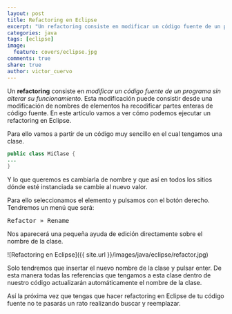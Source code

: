 ```yaml
---
layout: post
title: Refactoring en Eclipse
excerpt: "Un refactoring consiste en modificar un código fuente de un programa sin alterar su funcionamiento"
categories: java
tags: [eclipse]
image:
  feature: covers/eclipse.jpg
comments: true
share: true
author: victor_cuervo
---
```


Un **refactoring** consiste en *modificar un código fuente de un programa sin alterar su funcionamiento*. Esta modificación puede consistir desde una modificación de nombres de elementos ha recodificar partes enteras de código fuente. En este artículo vamos a ver cómo podemos ejecutar un refactoring en Eclipse.

Para ello vamos a partir de un código muy sencillo en el cual tengamos una clase.

~~~java
public class MiClase {  
...
}
~~~

Y lo que queremos es cambiarla de nombre y que así en todos los sitios dónde esté instanciada se cambie al nuevo valor.

Para ello seleccionamos el elemento y pulsamos con el botón derecho. Tendremos un menú que será:

<kbd>Refactor » Rename</kbd>

Nos aparecerá una pequeña ayuda de edición directamente sobre el nombre de la clase.

![Refactoring en Eclipse]({{ site.url }}/images/java/eclipse/refactor.jpg)

Solo tendremos que insertar el nuevo nombre de la clase y pulsar enter. De esta manera todas las referencias que tengamos a esta clase dentro de nuestro código actualizarán automáticamente el nombre de la clase.

Así la próxima vez que tengas que hacer refactoring en Eclipse de tu código fuente no te pasarás un rato realizando buscar y reemplazar.
